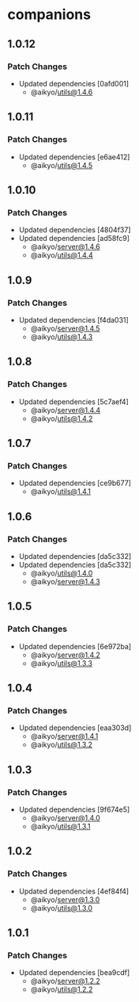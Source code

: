 # companions

## 1.0.12

### Patch Changes

- Updated dependencies [0afd001]
  - @aikyo/utils@1.4.6

## 1.0.11

### Patch Changes

- Updated dependencies [e6ae412]
  - @aikyo/utils@1.4.5

## 1.0.10

### Patch Changes

- Updated dependencies [4804f37]
- Updated dependencies [ad58fc9]
  - @aikyo/server@1.4.6
  - @aikyo/utils@1.4.4

## 1.0.9

### Patch Changes

- Updated dependencies [f4da031]
  - @aikyo/server@1.4.5
  - @aikyo/utils@1.4.3

## 1.0.8

### Patch Changes

- Updated dependencies [5c7aef4]
  - @aikyo/server@1.4.4
  - @aikyo/utils@1.4.2

## 1.0.7

### Patch Changes

- Updated dependencies [ce9b677]
  - @aikyo/utils@1.4.1

## 1.0.6

### Patch Changes

- Updated dependencies [da5c332]
- Updated dependencies [da5c332]
  - @aikyo/utils@1.4.0
  - @aikyo/server@1.4.3

## 1.0.5

### Patch Changes

- Updated dependencies [6e972ba]
  - @aikyo/server@1.4.2
  - @aikyo/utils@1.3.3

## 1.0.4

### Patch Changes

- Updated dependencies [eaa303d]
  - @aikyo/server@1.4.1
  - @aikyo/utils@1.3.2

## 1.0.3

### Patch Changes

- Updated dependencies [9f674e5]
  - @aikyo/server@1.4.0
  - @aikyo/utils@1.3.1

## 1.0.2

### Patch Changes

- Updated dependencies [4ef84f4]
  - @aikyo/server@1.3.0
  - @aikyo/utils@1.3.0

## 1.0.1

### Patch Changes

- Updated dependencies [bea9cdf]
  - @aikyo/server@1.2.2
  - @aikyo/utils@1.2.2
